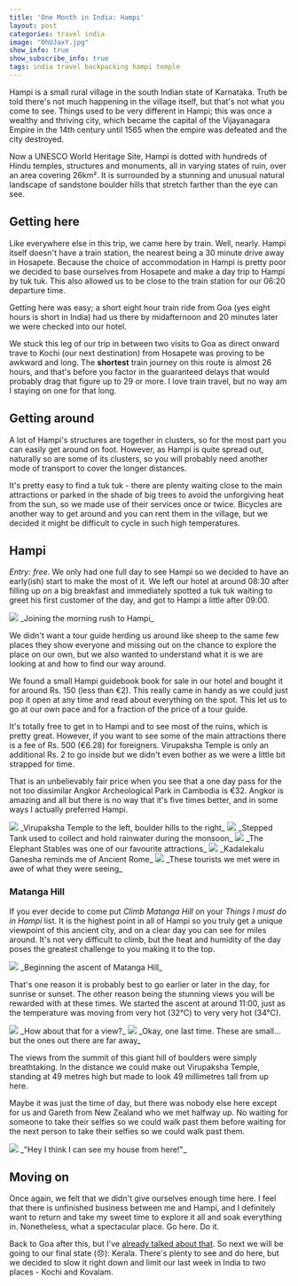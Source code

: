 ```yaml
---
title: 'One Month in India: Hampi'
layout: post
categories: travel india
image: "0hUJaxY.jpg"
show_info: true
show_subscribe_info: true
tags: india travel backpacking hampi temple
---
```


Hampi is a small rural village in the south Indian state of Karnataka. Truth be told there's not much happening in the village itself, but that's not what you come to see. Things used to be very different in Hampi; this was once a wealthy and thriving city, which became the capital of the Vijayanagara Empire in the 14th century until 1565 when the empire was defeated and the city destroyed.

Now a UNESCO World Heritage Site, Hampi is dotted with hundreds of Hindu temples, structures and monuments, all in varying states of ruin, over an area covering 26km². It is surrounded by a stunning and unusual natural landscape of sandstone boulder hills that stretch farther than the eye can see.

## Getting here

Like everywhere else in this trip, we came here by train. Well, nearly. Hampi itself doesn't have a train station, the nearest being a 30 minute drive away in Hosapete. Because the choice of accommodation in Hampi is pretty poor we decided to base ourselves from Hosapete and make a day trip to Hampi by tuk tuk. This also allowed us to be close to the train station for our 06:20 departure time.

Getting here was easy; a short eight hour train ride from Goa (yes eight hours is short in India) had us there by midafternoon and 20 minutes later we were checked into our hotel.

We stuck this leg of our trip in between two visits to Goa as direct onward trave to Kochi (our next destination) from Hosapete was proving to be awkward and long. The **shortest** train journey on this route is almost 26 hours, and that's before you factor in the guaranteed delays that would probably drag that figure up to 29 or more. I love train travel, but no way am I staying on one for that long.

## Getting around

A lot of Hampi's structures are together in clusters, so for the most part you can easily get around on foot. However, as Hampi is quite spread out, naturally so are some of its clusters, so you will probably need another mode of transport to cover the longer distances.

It's pretty easy to find a tuk tuk - there are plenty waiting close to the main attractions or parked in the shade of big trees to avoid the unforgiving heat from the sun, so we made use of their services once or twice. Bicycles are another way to get around and you can rent them in the village, but we decided it might be difficult to cycle in such high temperatures.

## Hampi

_Entry: free_. We only had one full day to see Hampi so we decided to have an early(ish) start to make the most of it. We left our hotel at around 08:30 after filling up on a big breakfast and immediately spotted a tuk tuk waiting to greet his first customer of the day, and got to Hampi a little after 09:00.

<img src="{{site.image_cdn}}/XF3eHTZ.jpg" class="post-image post-image-1">
_Joining the morning rush to Hampi_

We didn't want a tour guide herding us around like sheep to the same few places they show everyone and missing out on the chance to explore the place on our own, but we also wanted to understand what it is we are looking at and how to find our way around.

We found a small Hampi guidebook book for sale in our hotel and bought it for around Rs. 150 (less than €2). This really came in handy as we could just pop it open at any time and read about everything on the spot. This let us to go at our own pace and for a fraction of the price of a tour guide.

It's totally free to get in to Hampi and to see most of the ruins, which is pretty great. However, if you want to see some of the main attractions there is a fee of Rs. 500 (€6.28) for foreigners. Virupaksha Temple is only an additional Rs. 2 to go inside but we didn't even bother as we were a little bit strapped for time.

That is an unbelievably fair price when you see that a one day pass for the not too dissimilar Angkor Archeological Park in Cambodia is €32. Angkor is amazing and all but there is no way that it's five times better, and in some ways I actually preferred Hampi.

<img src="{{site.image_cdn}}/3VuLbvX.jpg" class="post-image post-image-1">
_Virupaksha Temple to the left, boulder hills to the right_

<img src="{{site.image_cdn}}/0hUJaxY.jpg" class="post-image post-image-1">
_Stepped Tank used to collect and hold rainwater during the monsoon_

<img src="{{site.image_cdn}}/bOaySSA.jpg" class="post-image post-image-1">
_The Elephant Stables was one of our favourite attractions_

<img src="{{site.image_cdn}}/XcsBkVh.jpg" class="post-image post-image-1">
_Kadalekalu Ganesha reminds me of Ancient Rome_

<img src="{{site.image_cdn}}/gcsne8h.jpg" class="post-image post-image-1">
_These tourists we met were in awe of what they were seeing_

### Matanga Hill

If you ever decide to come put _Climb Matanga Hill_ on your _Things I must do in Hampi_ list. It is the highest point in all of Hampi so you truly get a unique viewpoint of this ancient city, and on a clear day you can see for miles around. It's not very difficult to climb, but the heat and humidity of the day poses the greatest challenge to you making it to the top.

<img src="{{site.image_cdn}}/1nLaESx.jpg" class="post-image post-image-1"/>
_Beginning the ascent of Matanga Hill_

That's one reason it is probably best to go earlier or later in the day, for sunrise or sunset. The other reason being the stunning views you will be rewarded with at these times. We started the ascent at around 11:00, just as the temperature was moving from very hot (32°C) to very very hot (34°C).

<img src="{{site.image_cdn}}/X6jbkYb.jpg" class="post-image post-image-1"/>
_How about that for a view?_

<img src="{{site.image_cdn}}/3ntekB1.jpg" class="post-image post-image-1"/>
_Okay, one last time. These are small… but the ones out there are far away_

The views from the summit of this giant hill of boulders were simply breathtaking. In the distance we could make out Virupaksha Temple, standing at 49 metres high but made to look 49 millimetres tall from up here.

Maybe it was just the time of day, but there was nobody else here except for us and Gareth from New Zealand who we met halfway up. No waiting for someone to take their selfies so we could walk past them before waiting for the next person to take their selfies so we could walk past them.

<img src="{{site.image_cdn}}/A7sDPRd.jpg" class="post-image post-image-1"/>
_"Hey I think I can see my house from here!"_

## Moving on

Once again, we felt that we didn't give ourselves enough time here. I feel that there is unfinished business between me and Hampi, and I definitely want to return and take my sweet time to explore it all and soak everything in. Nonetheless, what a spectacular place. Go here. Do it.

Back to Goa after this, but I've <a href="/travel/india/a-month-in-india-goa" target="_blank">already talked about that</a>. So next we will be going to our final state (😞): Kerala. There's plenty to see and do here, but we decided to slow it right down and limit our last week in India to two places - Kochi and Kovalam.
